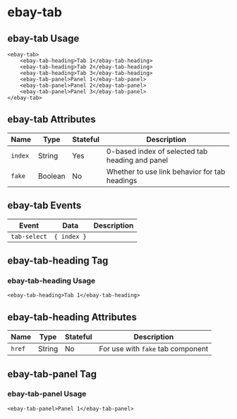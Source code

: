 # ebay-tab

## ebay-tab Usage

```marko
<ebay-tab>
    <ebay-tab-heading>Tab 1</ebay-tab-heading>
    <ebay-tab-heading>Tab 2</ebay-tab-heading>
    <ebay-tab-heading>Tab 3</ebay-tab-heading>
    <ebay-tab-panel>Panel 1</ebay-tab-panel>
    <ebay-tab-panel>Panel 2</ebay-tab-panel>
    <ebay-tab-panel>Panel 3</ebay-tab-panel>
</ebay-tab>
```

## ebay-tab Attributes

Name | Type | Stateful | Description
--- | --- | --- | ---
`index` | String | Yes | 0-based index of selected tab heading and panel
`fake` | Boolean | No | Whether to use link behavior for tab headings

## ebay-tab Events

Event | Data | Description
--- | --- | ---
`tab-select` | `{ index }` |

## ebay-tab-heading Tag

### ebay-tab-heading Usage

```marko
<ebay-tab-heading>Tab 1</ebay-tab-heading>
```

## ebay-tab-heading Attributes

Name | Type | Stateful | Description
--- | --- | --- | ---
`href` | String | No | For use with `fake` tab component

## ebay-tab-panel Tag

### ebay-tab-panel Usage

```marko
<ebay-tab-panel>Panel 1</ebay-tab-panel>
```
